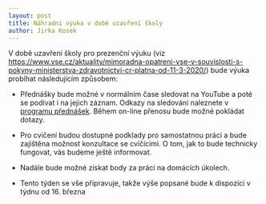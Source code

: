 ```yaml
---
layout: post
title: Náhradní výuka v době uzavření školy
author: Jirka Kosek
---
```


V době uzavření školy pro prezenční výuku (viz
https://www.vse.cz/aktuality/mimoradna-opatreni-vse-v-souvislosti-s-pokyny-ministerstva-zdravotnictvi-cr-platna-od-11-3-2020/)
bude výuka probíhat následujícím způsobem:

* Přednášky bude možné v normálním čase sledovat na YouTube a poté se
  podívat i na jejich záznam. Odkazy na sledování naleznete v
  [programu přednášek](/prednasky/). Během on-line přenosu bude možné
  pokládat dotazy.

* Pro cvičení budou dostupné podklady pro samostatnou práci a bude
  zajištěna možnost konzultace se cvičícími. O tom, jak to bude
  technicky fungovat, vás budeme ještě informovat.

* Nadále bude možné získat body za práci na domácích úkolech.

* Tento týden se vše připravuje, takže výše popsané bude k dispozici v
  týdnu od 16. března
